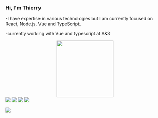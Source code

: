

### Hi, I'm Thierry


-I have expertise in various technologies but I am currently focused on React, Node.js, Vue and TypeScript.

-currently working with Vue and typescript  at A&3

<div align="center">
  <a href="https://github.com/thierryarau70">
  <img height="180em" src="https://github-readme-stats.vercel.app/api/top-langs/?username=thierryarau70&layout=compact&langs_count=7&theme=tokyonight"/>
</div>



  
<div>

<div> 
  <a href="https://www.instagram.com/thierryarau70/" target="_blank"><img src="https://img.shields.io/badge/-Instagram-%23E4405F?style=for-the-badge&logo=instagram&logoColor=white" target="_blank"></a>
  <a href = "mailto:thierryaraujjogithub@gmail.com"><img src="https://img.shields.io/badge/-Gmail-%23333?style=for-the-badge&logo=gmail&logoColor=white" target="_blank"></a>
  <a href="https://www.linkedin.com/in/thierryarauj0/" target="_blank"><img src="https://img.shields.io/badge/-LinkedIn-%230077B5?style=for-the-badge&logo=linkedin&logoColor=white" target="_blank"></a> 
   <a href="https://twitter.com/thierrysarauj" target="_blank"><img src="https://img.shields.io/badge/-Twitter-%230077B5?style=for-the-badge&logo=twitter&logoColor=white" target="_blank"></a> 
  
  
  <div></div>
 

[![](https://visitcount.itsvg.in/api?id=thierryarauj0&label=Profile%20Views&pretty=true)](https://visitcount.itsvg.in)
